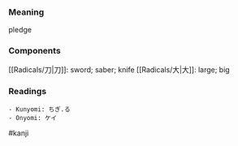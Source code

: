 ### Meaning

pledge

### Components

[[Radicals/刀|刀]]: sword; saber; knife [[Radicals/大|大]]: large; big

### Readings

```
- Kunyomi: ちぎ.る
- Onyomi: ケイ
```

#kanji